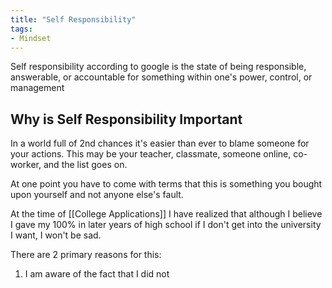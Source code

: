 ```yaml
---
title: "Self Responsibility"
tags:
- Mindset
---
```


Self responsibility according to google is the state of being responsible, answerable, or accountable for something within one's power, control, or management

## Why is Self Responsibility Important

In a world full of 2nd chances it's easier than ever to blame someone for your actions. This may be your teacher, classmate, someone online, co-worker, and the list goes on.

At one point you have to come with terms that this is something you bought upon yourself and not anyone else's fault.

At the time of [[College Applications]] I have realized that although I believe I gave my 100% in later years of high school if I don't get into the university I want, I won't be sad.

There are 2 primary reasons for this:
1. I am aware of the fact that I did not 
